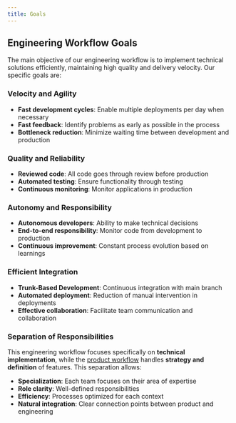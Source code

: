 ```yaml
---
title: Goals
---
```


## Engineering Workflow Goals

The main objective of our engineering workflow is to implement technical solutions efficiently, maintaining high quality and delivery velocity. Our specific goals are:

### Velocity and Agility

- **Fast development cycles**: Enable multiple deployments per day when necessary
- **Fast feedback**: Identify problems as early as possible in the process
- **Bottleneck reduction**: Minimize waiting time between development and production

### Quality and Reliability

- **Reviewed code**: All code goes through review before production
- **Automated testing**: Ensure functionality through testing
- **Continuous monitoring**: Monitor applications in production

### Autonomy and Responsibility

- **Autonomous developers**: Ability to make technical decisions
- **End-to-end responsibility**: Monitor code from development to production
- **Continuous improvement**: Constant process evolution based on learnings

### Efficient Integration

- **Trunk-Based Development**: Continuous integration with main branch
- **Automated deployment**: Reduction of manual intervention in deployments
- **Effective collaboration**: Facilitate team communication and collaboration

### Separation of Responsibilities

This engineering workflow focuses specifically on **technical implementation**, while the [product workflow](/docs/product/workflow) handles **strategy and definition** of features. This separation allows:

- **Specialization**: Each team focuses on their area of expertise
- **Role clarity**: Well-defined responsibilities
- **Efficiency**: Processes optimized for each context
- **Natural integration**: Clear connection points between product and engineering
